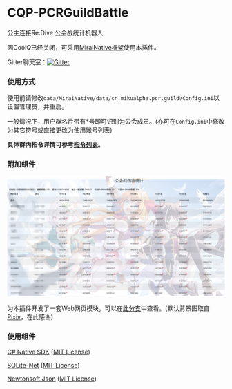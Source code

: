 # CQP-PCRGuildBattle
公主连接Re:Dive 公会战统计机器人

因CoolQ已经关闭，可采用[MiraiNative框架](https://github.com/iTXTech/mirai-native)使用本插件。

Gitter聊天室：[![Gitter](https://badges.gitter.im/MikuAlphaBot/community.svg)](https://gitter.im/MikuAlphaBot/community?utm_source=badge&utm_medium=badge&utm_campaign=pr-badge)

### 使用方式
使用前请修改```data/MiraiNative/data/cn.mikualpha.pcr.guild/Config.ini```以设置管理员，并重启。

一般情况下，用户群名片带有\*号即可识别为公会成员。(亦可在```Config.ini```中修改为其它符号或直接更改为使用账号列表)

**具体群内指令详情可参考[指令列表](https://docs.qq.com/sheet/DYXBDZ1RmRXdXR0dH?tab=BB08J2)。**

### 附加组件
![示例图](https://github.com/mikualpha/CQP-PCRGuildBattle/raw/master/preview.png)

为本插件开发了一套Web网页模块，可以在[此分支](https://github.com/mikualpha/CQP-PCRGuildBattle/tree/web)中查看。(默认背景图取自[Pixiv](https://www.pixiv.net/artworks/80851092)，在此感谢)

### 使用组件

[C# Native SDK](https://github.com/Jie2GG/Native.Csharp.Frame/) ([MIT License](https://github.com/Jie2GG/Native.Csharp.Frame/blob/Final/LICENSE))

[SQLite-Net](https://github.com/praeclarum/sqlite-net) ([MIT License](https://archive.codeplex.com/?p=sqlitepcl))

[Newtonsoft.Json](https://github.com/JamesNK/Newtonsoft.Json) ([MIT License](https://raw.githubusercontent.com/JamesNK/Newtonsoft.Json/master/LICENSE.md))
